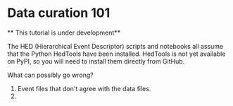 # Data curation 101

** This tutorial is under development**

The HED (Hierarchical Event Descriptor) scripts and notebooks all assume
that the Python HedTools have been installed.
HedTools is not yet available on PyPI, so you will need to install them
directly from GitHub.

What can possibly go wrong?

1. Event files that don't agree with the data files.
2. 